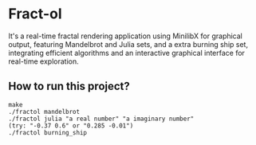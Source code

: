 # Fract-ol
It's a real-time fractal rendering application using MinilibX for graphical output, featuring Mandelbrot and Julia sets, and a extra burning ship set, integrating efficient algorithms and an interactive graphical interface for real-time exploration.

## How to run this project?
    make
    ./fractol mandelbrot
    ./fractol julia "a real number" "a imaginary number"
    (try: "-0.37 0.6" or "0.285 -0.01")
    ./fractol burning_ship